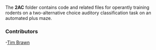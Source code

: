The **2AC** folder contains code and related files for operantly training rodents on a two-alternative choice auditory classification task on an automated plus maze. 

### Contributors
-[Tim Brawn](http://www.mit.edu/people/tpbrawn/index.html)
